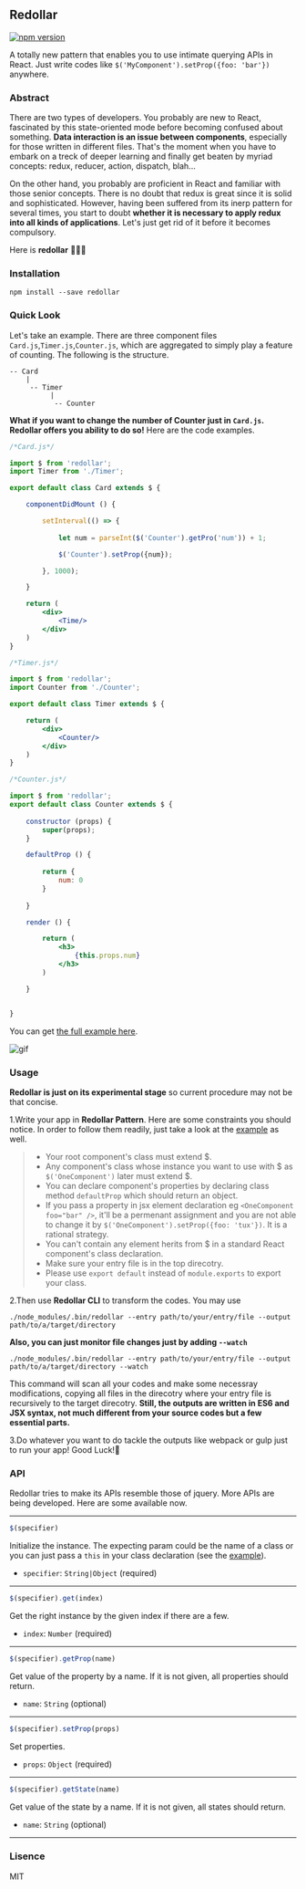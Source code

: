 ## Redollar 
[![npm version](https://img.shields.io/npm/v/redollar.svg?style=flat-square)](https://www.npmjs.com/package/redollar)

A totally new pattern that enables you to use intimate querying APIs in React. Just write codes like ```$('MyComponent').setProp({foo: 'bar'})``` anywhere.

### Abstract
There are two types of developers. You probably are new to React, fascinated by this state-oriented mode before becoming confused about something. **Data interaction is an issue between components**, especially for those written in different files. That's the moment when you have to embark on a treck of deeper learning and finally get beaten by myriad concepts: redux, reducer, action, dispatch, blah...

On the other hand, you probably are proficient in React and familiar with those senior concepts. There is no doubt that redux is great since it is solid and sophisticated. However, having been suffered from its inerp pattern for several times, you start to doubt **whether it is necessary to apply redux into all kinds of applications**. Let's just get rid of it before it becomes compulsory.

Here is **redollar** 👏👏👏

### Installation
```
npm install --save redollar
```

### Quick Look
Let's take an example. There are three component files ```Card.js```,```Timer.js```,```Counter.js```, which are aggregated to simply play a feature of counting. The following is the structure.
```
-- Card
    |
     -- Timer
          |
           -- Counter
```
**What if you want to change the number of Counter just in ```Card.js```. Redollar offers you ability to do so!** Here are the code examples.
```jsx
/*Card.js*/

import $ from 'redollar';
import Timer from './Timer';

export default class Card extends $ {

    componentDidMount () {

        setInterval(() => {
            
            let num = parseInt($('Counter').getPro('num')) + 1;

            $('Counter').setProp({num});

        }, 1000);

    }

    return (
        <div>
            <Time/>
        </div>
    )
}

```

```jsx
/*Timer.js*/

import $ from 'redollar';
import Counter from './Counter';

export default class Timer extends $ {

    return (
        <div>
            <Counter/>
        </div>
    )
}
```

```jsx
/*Counter.js*/

import $ from 'redollar';
export default class Counter extends $ {
    
    constructor (props) {
        super(props);
    }

    defaultProp () {
        
        return {
            num: 0
        }
    
    }

    render () {

        return (
            <h3>
                {this.props.num}
            </h3>
        )

    }


}
```

You can get [the full example here](https://github.com/captainwz/redollar/tree/master/example/src).

![gif](https://raw.githubusercontent.com/captainwz/redollar/master/example/example.gif)


### Usage
**Redollar is just on its experimental stage** so current procedure may not be that concise.

1.Write your app in **Redollar Pattern**. Here are some constraints you should notice. In order to follow them readily, just take a look at the [example](https://github.com/captainwz/redollar/tree/master/example/src) as well.
> * Your root component's class must extend $.
> * Any component's class whose instance you want to use with $ as ```$('OneComponent')``` later must extend $.
> * You can declare component's properties by declaring class method ```defaultProp``` which should return an object.
> * If you pass a property in jsx element declaration eg ```<OneComponent  foo="bar" />```, it'll be a permenant assignment and you are not able to change it by ```$('OneComponent').setProp({foo: 'tux'})```. It is a rational strategy.
> * You can't contain any element herits from $ in a standard React component's class declaration. 
> * Make sure your entry file is in the top direcotry.
> * Please use ```export default``` instead of  ```module.exports``` to export your class.


2.Then use **Redollar CLI** to transform the codes. You may use
```
./node_modules/.bin/redollar --entry path/to/your/entry/file --output path/to/a/target/directory
```
**Also, you can just monitor file changes just by adding ```--watch```**
```
./node_modules/.bin/redollar --entry path/to/your/entry/file --output path/to/a/target/directory --watch
```

This command will scan all your codes and make some necessray modifications, copying all files in the direcotry where your entry file is recursively to the target direcotry. **Still, the outputs are written in ES6 and JSX syntax, not much different from your source codes but a few essential parts.**


3.Do whatever you want to do tackle the outputs like webpack or gulp just to run your app! Good Luck!🎉

### API
Redollar tries to make its APIs resemble those of jquery. More APIs are being developed. Here are some available now.

---

```js
$(specifier)
```
Initialize the instance. The expecting param could be the name of a class or you can just pass a ```this``` in your class declaration (see the [example](https://github.com/captainwz/redollar/blob/master/example/src/Card.js#L13)).

* ```specifier```: ```String|Object``` (required) 

---

```js
$(specifier).get(index)
```

Get the right instance by the given index if there are a few.

* ```index```: ```Number``` (required) 

---

```js
$(specifier).getProp(name)
```
Get value of the property by a name. If it is not given, all properties should return.

* ```name```: ```String``` (optional)

---

```js
$(specifier).setProp(props)
```
Set properties.

* ```props```: ```Object``` (required) 

---

```js
$(specifier).getState(name)
```
Get value of the state by a name. If it is not given, all states should return.

* ```name```: ```String``` (optional)

---

### Lisence

MIT








